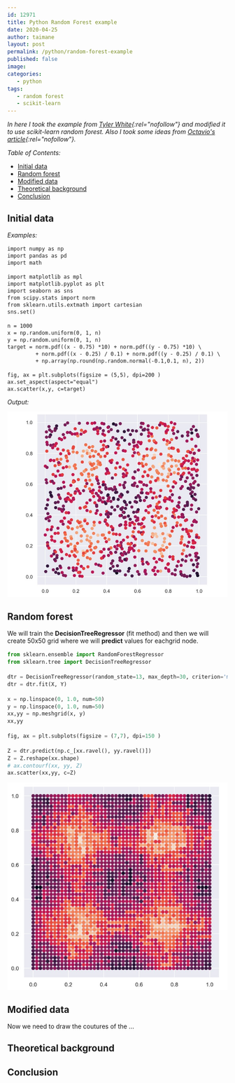 ```yaml
---
id: 12971
title: Python Random Forest example
date: 2020-04-25
author: taimane
layout: post
permalink: /python/random-forest-example
published: false
image: 
categories: 
   - python
tags:
   - random forest
   - scikit-learn
---
```

_In here I took the example from [Tyler White](http://structuringtheunstructured.blogspot.com/2017/11/coloring-with-random-forests.html){:rel="nofollow"} and modified it to use scikit-learn random forest. Also I took some ideas from [Octavio's article](https://octaviomm.com/decisionTreeViz.html){:rel="nofollow"}._

_Table of Contents:_
- [Initial data](#initial-data)
- [Random forest](#random-forest)
- [Modified data](#modified-data)
- [Theoretical background](#theoretical-background)
- [Conclusion](#conclusion)


## Initial data

_Examples:_
```
import numpy as np
import pandas as pd
import math

import matplotlib as mpl
import matplotlib.pyplot as plt
import seaborn as sns
from scipy.stats import norm
from sklearn.utils.extmath import cartesian
sns.set()

n = 1000
x = np.random.uniform(0, 1, n)
y = np.random.uniform(0, 1, n)
target = norm.pdf((x - 0.75) *10) + norm.pdf((y - 0.75) *10) \
         + norm.pdf((x - 0.25) / 0.1) + norm.pdf((y - 0.25) / 0.1) \
         + np.array(np.round(np.random.normal(-0.1,0.1, n), 2))

fig, ax = plt.subplots(figsize = (5,5), dpi=200 )
ax.set_aspect(aspect="equal")
ax.scatter(x,y, c=target)
```

_Output:_

![random forest](/wp-content/uploads/2020/04/random-forest.jpg)

## Random forest

We will train the **DecisionTreeRegressor** (fit method) and then we will create 50x50 grid where we will **predict** values for eachgrid node.

```python
from sklearn.ensemble import RandomForestRegressor
from sklearn.tree import DecisionTreeRegressor

dtr = DecisionTreeRegressor(random_state=13, max_depth=30, criterion='mse', splitter='best')
dtr = dtr.fit(X, Y)

x = np.linspace(0, 1.0, num=50)
y = np.linspace(0, 1.0, num=50)
xx,yy = np.meshgrid(x, y)
xx,yy

fig, ax = plt.subplots(figsize = (7,7), dpi=150 )

Z = dtr.predict(np.c_[xx.ravel(), yy.ravel()])
Z = Z.reshape(xx.shape)
# ax.contourf(xx, yy, Z)
ax.scatter(xx,yy, c=Z)
```

![random forest](/wp-content/uploads/2020/04/random-forest2.jpg)

## Modified data

Now we need to draw the coutures of the ...

## Theoretical background

## Conclusion


